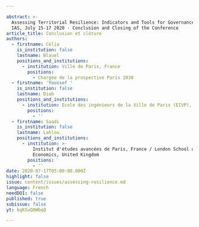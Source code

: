 ```yaml
---

abstract: >-
  Assessing Territorial Resilience: Indicators and Tools for Governance", Paris
  IAS, July 15-17 2020 - Conclusion and Closing of the Conference
article_title: Conclusion et clôture
authors:
  - firstname: Célia
    is_institution: false
    lastname: Blauel
    positions_and_institutions:
      - institution: Ville de Paris, France
        positions:
          - Chargée de la prospective Paris 2030
  - firstname: 'Youssef '
    is_institution: false
    lastname: Diab
    positions_and_institutions:
      - institution: Ecole des ingénieurs de la Ville de Paris (EIVP), France
        positions:
          - ''
  - firstname: Saadi
    is_institution: false
    lastname: Lahlou
    positions_and_institutions:
      - institution: >-
          Institut d'études avancées de Paris, France / London School of
          Economics, United Kingdom
        positions:
          - ''
date: 2020-07-17T05:00:00.000Z
highlight: false
issue: content/issues/assessing-resilience.md
language: French
needDOI: false
published: true
subissue: false
yt: kqKSuQ8WbqQ

---
```



<Youtube yt="kqKSuQ8WbqQ" caption="Conclusion et clôture"></Youtube>